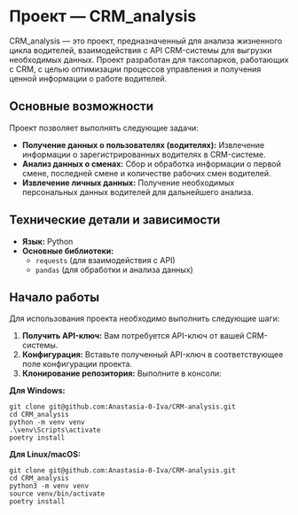# Проект — CRM_analysis

CRM_analysis — это проект, предназначенный для анализа жизненного цикла водителей, взаимодействия с API CRM-системы для выгрузки необходимых данных. Проект разработан для таксопарков, работающих с CRM, с целью оптимизации процессов управления и получения ценной информации о работе водителей.


## Основные возможности

Проект позволяет выполнять следующие задачи:

-   **Получение данных о пользователях (водителях):** Извлечение информации о зарегистрированных водителях в CRM-системе.
-   **Анализ данных о сменах:** Сбор и обработка информации о первой смене, последней смене и количестве рабочих смен водителей.
-   **Извлечение личных данных:** Получение необходимых персональных данных водителей для дальнейшего анализа.

## Технические детали и зависимости

-   **Язык:** Python
-   **Основные библиотеки:**
    - `requests` (для взаимодействия с API)
    - `pandas` (для обработки и анализа данных)

## Начало работы

Для использования проекта необходимо выполнить следующие шаги:

1.  **Получить API-ключ:** Вам потребуется API-ключ от вашей CRM-системы.
2.  **Конфигурация:** Вставьте полученный API-ключ в соответствующее поле конфигурации проекта.
3.  **Клонирование репозитория:**
    Выполните в консоли:

**Для Windows:**
```
git clone git@github.com:Anastasia-0-Iva/CRM-analysis.git
cd CRM_analysis
python -m venv venv
.\venv\Scripts\activate
poetry install 
```

**Для Linux/macOS:**
```
git clone git@github.com:Anastasia-0-Iva/CRM-analysis.git
cd CRM_analysis
python3 -m venv venv
source venv/bin/activate
poetry install 
```

